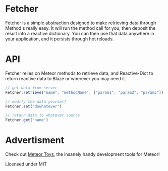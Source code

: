 # Fetcher

Fetcher is a simple abstraction designed to make retrieving data through Method's really easy. It will run the method call for you, then deposit the result into a reactive dictionary. You can then use that data anywhere in your application, and it persists through hot reloads. 

# API

Fetcher relies on Meteor methods to retrieve data, and Reactive-Dict to return reactive data to Blaze or wherever you may need it. 
```javascript
// get data from server
Fetcher.retrieve("name", "methodName", ["param1", "param2", "param3"])

// modify the data yourself
Fetcher.set("dowhatever")  

// return data to whatever source
Fetcher.get("name")
```

# Advertisment
Check out <a href="http://meteor.toys">Meteor Toys</a>, the insanely handy development tools for Meteor!

Licensed under MIT